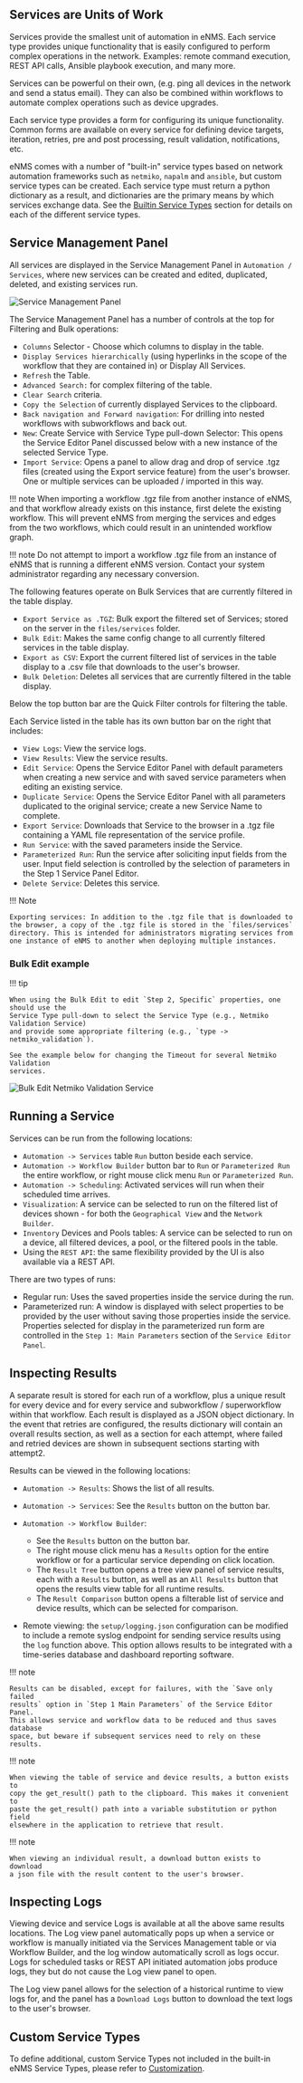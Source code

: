 ## Services are Units of Work

Services provide the smallest unit of automation in eNMS. Each service
type provides unique functionality that is easily configured to perform
complex operations in the network. Examples: remote command execution,
REST API calls, Ansible playbook execution, and many more.

Services can be powerful on their own, (e.g. ping all devices in the
network and send a status email). They can also be combined within
workflows to automate complex operations such as device upgrades.

Each service type provides a form for configuring its unique
functionality. Common forms are available on every service for defining
device targets, iteration, retries, pre and post processing, result
validation, notifications, etc.

eNMS comes with a number of "built-in" service types based on network
automation frameworks such as `netmiko`, `napalm` and `ansible`, but
custom service types can be created. Each service type must return a python
dictionary as a result, and dictionaries are the primary means by which
services exchange data.  See the [Builtin Service Types](../builtin_services/)
section for details on each of the different service types.

## Service Management Panel

All services are displayed in the Service Management Panel in 
`Automation / Services`, where new services can be created and edited,
duplicated, deleted, and existing services run.

![Service Management Panel](../_static/automation/services/services.png)

The Service Management Panel has a number of controls at the top for
Filtering and Bulk operations:

-  `Columns` Selector - Choose which columns to display in the table.
-  `Display Services hierarchically` (using hyperlinks in the scope of
   the workflow that they are contained in) or Display All Services.
-  `Refresh` the Table.
-  `Advanced Search:` for complex filtering of the table.
-  `Clear Search` criteria.
-  `Copy the Selection` of currently displayed Services to the clipboard.
-  `Back navigation and Forward navigation`: For drilling into nested
   workflows with subworkflows and back out.
-  `New`: Create Service with Service Type pull-down Selector: This opens
   the Service Editor Panel discussed below with a new instance of the 
   selected Service Type.
-  `Import Service`: Opens a panel to allow drag and drop of service
   .tgz files (created using the Export service feature) from the user's
   browser. One or multiple services can be uploaded / imported in this way.
   
!!! note
    When importing a workflow .tgz file from another instance of eNMS, and
    that workflow already exists on this instance, first delete the existing
    workflow.  This will prevent eNMS from merging the services and edges from
    the two workflows, which could result in an unintended workflow graph.

!!! note
    Do not attempt to import a workflow .tgz file from an instance of eNMS
    that is running a different eNMS version.  Contact your system administrator
    regarding any necessary conversion.

The following features operate on Bulk Services that are currently
filtered in the table display.

-  `Export Service as .TGZ`: Bulk export the filtered set of Services; stored on
   the server in the `files/services` folder. 
-  `Bulk Edit`:  Makes the same config change to all currently filtered
   services in the table display.
-  `Export as CSV`: Export the current filtered list of services in the
   table display to a .csv file that downloads to the user's browser.
-  `Bulk Deletion`: Deletes all services that are currently filtered in the
   table display.

Below the top button bar are the Quick Filter controls for filtering the table.

Each Service listed in the table has its own button bar on the right that
includes:

-  `View Logs`: View the service logs.
-  `View Results`: View the service results.
-  `Edit Service`: Opens the Service Editor Panel with default parameters when
   creating a new service and with saved service parameters when editing an
   existing service.
-  `Duplicate Service`: Opens the Service Editor Panel with all parameters
   duplicated to the original service; create a new Service Name to complete.
-  `Export Service`: Downloads that Service to the browser in a .tgz file
   containing a YAML file representation of the service profile. 
-  `Run Service`: with the saved parameters inside the Service.
-  `Parameterized Run`: Run the service after soliciting input fields from the
   user. Input field selection is controlled by the selection of parameters
   in the Step 1 Service Panel Editor.
-  `Delete Service`: Deletes this service. 

!!! Note

	Exporting services: In addition to the .tgz file that is downloaded to
    the browser, a copy of the .tgz file is stored in the `files/services`
    directory. This is intended for administrators migrating services from
    one instance of eNMS to another when deploying multiple instances.

### Bulk Edit example 

!!! tip

    When using the Bulk Edit to edit `Step 2, Specific` properties, one should use the 
    Service Type pull-down to select the Service Type (e.g., Netmiko Validation Service)
    and provide some appropriate filtering (e.g., `type -> netmiko_validation`).
    
    See the example below for changing the Timeout for several Netmiko Validation 
    services.
    
![Bulk Edit Netmiko Validation Service](../_static/automation/services/bulk_edit_netmiko_validation.png)      
    

## Running a Service

Services can be run from the following locations:

- `Automation -> Services` table `Run` button beside each service.
- `Automation -> Workflow Builder` button bar to `Run` or `Parameterized Run` 
  the entire workflow, or right mouse click menu `Run` or `Parameterized Run`.
- `Automation -> Scheduling`: Activated services will run when their scheduled
  time arrives.
- `Visualization`:  A service can be selected to run on the filtered
  list of devices shown - for both the `Geographical View` and the `Network Builder`.
- `Inventory` Devices and Pools tables: A service can be selected to run
  on a device, all filtered devices, a pool, or the filtered pools in the table.
- Using the `REST API`: the same flexibility provided by the UI is also available 
  via a REST API. 

There are two types of runs:

- Regular run: Uses the saved properties inside the service during the run.
- Parameterized run: A window is displayed with select properties to be 
  provided by the user without saving those properties inside the service.
  Properties selected for display in the parameterized run form are controlled
  in the `Step 1: Main Parameters` section of the `Service Editor Panel`. 

## Inspecting Results

A separate result is stored for each run of a workflow, plus a
unique result for every device and for every service and
subworkflow / superworkflow within that workflow. Each result is displayed
as a JSON object dictionary. In the event that retries are configured, the
results dictionary will contain an overall results section, as well as a
section for each attempt, where failed and retried devices are shown in
subsequent sections starting with attempt2.

Results can be viewed in the following locations:

- `Automation -> Results`: Shows the list of all results.
- `Automation -> Services`: See the `Results` button on the button bar.
- `Automation -> Workflow Builder`:

    - See the `Results` button on the button bar. 
    - The right mouse click menu has a `Results` option for the entire workflow
      or for a particular service depending on click location.
    - The `Result Tree` button opens a tree view panel of service results,
      each with a `Results` button, as well as an `All Results` button that 
      opens the results view table for all runtime results.
    - The `Result Comparison` button opens a filterable list of service
      and device results, which can be selected for comparison.
     
- Remote viewing: the `setup/logging.json` configuration can be modified to
  include a remote syslog endpoint for sending service results using the `log`
  function above. This option allows results to be integrated with a 
  time-series database and dashboard reporting software.

!!! note
    
    Results can be disabled, except for failures, with the `Save only failed
    results` option in `Step 1 Main Parameters` of the Service Editor Panel.
    This allows service and workflow data to be reduced and thus saves database
    space, but beware if subsequent services need to rely on these results.
    
!!! note
    
    When viewing the table of service and device results, a button exists to
    copy the get_result() path to the clipboard. This makes it convenient to
    paste the get_result() path into a variable substitution or python field
    elsewhere in the application to retrieve that result.
    
!!! note

    When viewing an individual result, a download button exists to download
    a json file with the result content to the user's browser.
  
## Inspecting Logs

Viewing device and service Logs is available at all the above 
same results locations. The Log view panel automatically pops up when a service
or workflow is manually initiated via the Services Management table or via
Workflow Builder, and the log window automatically scroll as logs occur.
Logs for scheduled tasks or REST API initiated automation
jobs produce logs, they but do not cause the Log view panel to open.

The Log view panel allows for the selection of a historical runtime to view logs
for, and the panel has a `Download Logs` button to download the text logs to
the user's browser.

## Custom Service Types

To define additional, custom Service Types not included in the built-in eNMS Service 
Types, please refer to [Customization](../../advanced/customization/#custom-service-types).
